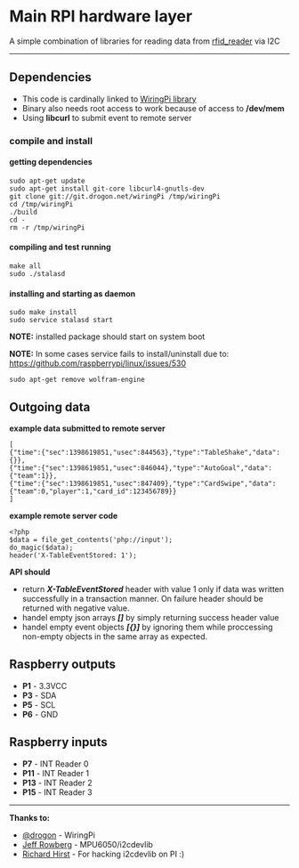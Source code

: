 Main RPI hardware layer
=========

A simple combination of libraries for reading data from [rfid_reader](https://github.com/joinedforces/nekvailas_stalas/tree/master/rfid_reader) via I2C

------

Dependencies
-------
- This code is cardinally linked to [WiringPi library](http://wiringpi.com/)
- Binary also needs root access to work because of access to **/dev/mem**
- Using **libcurl** to submit event to remote server


### compile and install

#### getting dependencies

    sudo apt-get update
    sudo apt-get install git-core libcurl4-gnutls-dev
	git clone git://git.drogon.net/wiringPi /tmp/wiringPi
	cd /tmp/wiringPi
	./build
	cd -
	rm -r /tmp/wiringPi

#### compiling and test running

    make all
    sudo ./stalasd

#### installing and starting as daemon

    sudo make install
    sudo service stalasd start

**NOTE:** installed package should start on system boot

**NOTE:** In some cases service fails to install/uninstall due to: https://github.com/raspberrypi/linux/issues/530

    sudo apt-get remove wolfram-engine


## Outgoing data

**example data submitted to remote server**

    [
    {"time":{"sec":1398619851,"usec":844563},"type":"TableShake","data":{}},
    {"time":{"sec":1398619851,"usec":846044},"type":"AutoGoal","data":{"team":1}},
    {"time":{"sec":1398619851,"usec":847409},"type":"CardSwipe","data":{"team":0,"player":1,"card_id":123456789}}
    ]

**example remote server code**

    <?php
    $data = file_get_contents('php://input');
    do_magic($data);
	header('X-TableEventStored: 1');

**API should**

* return ***X-TableEventStored*** header with value 1 only if data
  was written successfully in a transaction manner. On failure header
  should be returned with negative value.
* handel empty json arrays ***[]*** by simply returning success header value
* handel empty event objects ***[{}]*** by ignoring them while proccessing
  non-empty objects in the same array as expected.


Raspberry outputs
-------
- **P1** - 3.3VCC
- **P3** - SDA
- **P5** - SCL
- **P6** - GND

Raspberry inputs
-------
- **P7** - INT Reader 0
- **P11** - INT Reader 1
- **P13** - INT Reader 2
- **P15** - INT Reader 3

---
**Thanks to:**

- [@drogon](http://wiringpi.com/contact/) - WiringPi
- [Jeff Rowberg](https://github.com/jrowberg/i2cdevlib) - MPU6050/i2cdevlib
- [Richard Hirst](https://github.com/richardghirst/PiBits/tree/master/MPU6050-Pi-Demo) - For hacking i2cdevlib on PI :)
